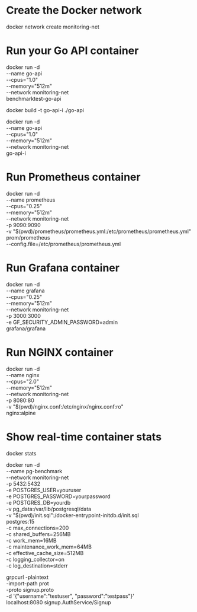 <!-- 
docker network create monitoring-net

docker run -d \
  --name go-api \
  --cpus="1.0" \
  --memory="512m" \
  --network monitoring-net \
  -p 8080:8080 \
  benchmarktest-go-api

docker run -d \
  --name prometheus \
  --cpus="1.0" \
  --memory="512m" \
  --network monitoring-net \
  -p 9090:9090 \
  -v "$(pwd)/prometheus/prometheus.yml:/etc/prometheus/prometheus.yml" \
  prom/prometheus \
  --config.file=/etc/prometheus/prometheus.yml

docker run -d \
  --name grafana \
  --cpus="1.0" \
  --memory="512m" \
  --network monitoring-net \
  -p 3000:3000 \
  -e GF_SECURITY_ADMIN_PASSWORD=admin \
  grafana/grafana

docker stats -->


# Create the Docker network
docker network create monitoring-net

# Run your Go API container
docker run -d \
  --name go-api \
  --cpus="1.0" \
  --memory="512m" \
  --network monitoring-net \
  benchmarktest-go-api


docker build -t go-api-i ./go-api

docker run -d \
  --name go-api \
  --cpus="1.0" \
  --memory="512m" \
  --network monitoring-net \
  go-api-i   



# Run Prometheus container
docker run -d \
  --name prometheus \
  --cpus="0.25" \
  --memory="512m" \
  --network monitoring-net \
  -p 9090:9090 \
  -v "$(pwd)/prometheus/prometheus.yml:/etc/prometheus/prometheus.yml" \
  prom/prometheus \
  --config.file=/etc/prometheus/prometheus.yml

# Run Grafana container
docker run -d \
  --name grafana \
  --cpus="0.25" \
  --memory="512m" \
  --network monitoring-net \
  -p 3000:3000 \
  -e GF_SECURITY_ADMIN_PASSWORD=admin \
  grafana/grafana

# Run NGINX container
docker run -d \
  --name nginx \
  --cpus="2.0" \
  --memory="512m" \
  --network monitoring-net \
  -p 8080:80 \
  -v "$(pwd)/nginx.conf:/etc/nginx/nginx.conf:ro" \
  nginx:alpine

# Show real-time container stats
docker stats


docker run -d \
  --name pg-benchmark \
  --network monitoring-net \
  -p 5432:5432 \
  -e POSTGRES_USER=youruser \
  -e POSTGRES_PASSWORD=yourpassword \
  -e POSTGRES_DB=yourdb \
  -v pg_data:/var/lib/postgresql/data \
  -v "$(pwd)/init.sql":/docker-entrypoint-initdb.d/init.sql \
  postgres:15 \
  -c max_connections=200 \
  -c shared_buffers=256MB \
  -c work_mem=16MB \
  -c maintenance_work_mem=64MB \
  -c effective_cache_size=512MB \
  -c logging_collector=on \
  -c log_destination=stderr



grpcurl -plaintext \
  -import-path prot \
  -proto signup.proto \
  -d '{"username":"testuser", "password":"testpass"}' \
  localhost:8080 signup.AuthService/Signup
